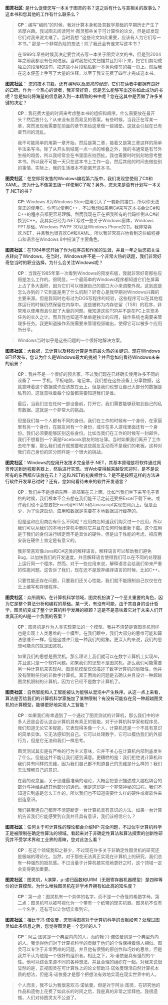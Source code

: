 **图灵社区**: 是什么促使您写一本关于图灵的书？这之后有什么与其相关的故事么？这本书和您其他的工作有什么联系么？

> **CP**：编写“编码”的时候，我对计算本身和及其数学基础的早期历史产生了浓厚兴趣。我试图去阅读阿兰·图灵那些关于可计算性的论文，但是却发现它们对我来说太难了。当时我想 “这些论文如此重要，应该有人为它们写一本书。” 那是一个非常危险的想法！除了我还会有谁来写这本书？

> 在1999年早些时候我决定要尝试去写一本关于图灵论文的书，但是到2004年之前我都没有任何进展。当时我把论文扫描并且打印下来，把它们剪切成独立的段落和语句，把这些小片段粘贴到一本黄色便签的每一页上。然后我在这本便签上手写了大量的注释，以至于我又花费了四年才完成这本书。

**图灵社区**： 您的技术书籍，还有*编码*以及*图灵的秘密*，它们在读者中都拥有良好的口碑。作为一个热心的读者，我非常好奇，您是怎么能够写出这些如此成功的书呢？您是如何将海量的信息融入到一本精致的书中呢？您在这其中是否做了许多关键的决定？

> **CP**：我花费大量的时间来考虑整本书的组织和顺序。什么需要放在最开头？然后放什么？从来没有显而易见的答案。有些时候，当我正在写某一章，突然发现我需要在前面的章节来给这章做一些铺垫。这就会引起在已有章节间的混乱。

> 我不可能简单的用第一章开始，然后是第二章，接着又是第三章这样的简单手法来写书。除了从开头到结尾一点一点的堆叠之外，我的书通常是有节外生枝的趋势，所以我经常会在书里面东拉西扯。我也需要时时刻刻地思考整本书。所以我不可能一天只在这本书上工作一会，然后其他的时间去做些别的事情。实际上，我的生活根本不能离开这本书。

**图灵社区**：在您即将发售的Windows编程第六版中，我们发现您使用了C#和XAML。您为什么不像第五版一样使用C了呢？另外，您未来是否有计划写一本关于.NET的书？

> **CP**: Windows 8为Windows Store应用引入了一套新的接口，所以你无法真正的使用C。你可以使用C++，不过我想如果用C#来写这本书会让C#和C++的程序员都更容易理解。然而我现在正在把我所有的代码样例从C#转换到C++。我其实已经为.NET写过一些关于Windows窗体，Windows PPT基础，Windows PWPF 3D以及Windows Phone的书。我非常喜欢.NET，并且我也很喜欢C#和XAML，所以我非常高兴地看到这些编程接口和语言在Windows 8中扮演了主要角色。

**图灵社区**：在1984年您开始了作为程序员和作家的生涯，并且一年之后您把关注点转向了Windows。在当时，Windows并不是一个非常火热的话题，我们非常好奇您当时的职业选择，为什么会关注Windows呢？

> **CP**：当我在1985年第一次看到Windows的预发布版，我就非常好奇那些应用是怎么工作的。很明显，一个最简单的Windows程序都知道它们在屏幕上占了多大面积，因为它们可以根据自己的窗口大小来调整外观。这到底是怎么办到的？它到底是用了什么机制？好奇心是我早期对Windows兴趣的主要来源。但是我同时也有过为DOS写程序的经验，这些程序可以在其他程序运行的时候仍然保留在内存中。这些被称为内存驻留（TSR）的程序，非常难以使用而且引起了大量的问题。我知道这些TSR并不是在PC上实现多任务的长久之计。而且我也知道不单单是独立的应用，操作系统也需要来管理多任务。我更知道操作系统需要来管理视频输出，使得它可以被多个应用所分享。

> Windows当时似乎是这些问题的一个很好地解决方案。

**图灵社区**：大数据，云计算以及移动计算是当前最火热的关键词。现在Windows 8已经发布，您认为什么是Windows最大的挑战？并且您如何看待Windows未来的前景？

> **CP**：我并不是一个很好的预言家，不过我们现在已经确实使用许多不同的设备了 —— 手机，平板电脑，笔记本。我们想在这些设备上分享数据，这就意味着这个数据或许应该放在云上。但是我们也想让自己大部分的数据是私有的，这就意味着每个设备都需要知道我们是谁。

> 最后，当我们坐在任何一部设备前，打开它，我们需要能够获取到自己的私有数据。这就是一个非常大的挑战。

> 但是我们每一个人都有不同的身份。我们在工作的时候有一个身份，在家庭里有另一个身份，在朋友间有一个身份，或许在多人游戏里面还有一个身份。我们必须要能够区别这些身份。比如当我们在工作的时候写一封邮件，我们不想看到一个满是Facebook朋友的地址簿。当时如果我们离开了工作去吃午餐，那么我们或许就想要和这些朋友互动而不是我们的老板。这种对我们自己身份的区分同样是一个很大的挑战。

**图灵社区**：Windows的应用开发技术完全基于.NET，其基本原理是将软件通过网页传送到远程服务器上，然后进行实现。当Web变得越来越受欢迎时，是不是说所有的东西都应该放在云上？这和.NET的初衷相悖么？是不是按照这样的方法进行软件开发早已过时？还有，您如何看待未来的软件开发语言？

> **CP**：我们并不是想把东西一直部署在云上面。比如当我们坐下来写电子表格的时候，我们根本不会去想在我们能干活之前还要把Excel下载下来。或许我们也不会想要把Excel用HTML5和Javascript实现在网页上。但是至少，为了快速启动，应用和数据是需要在本地数据进行缓存的。

> 但是这和应用商店有什么不同呢？应用商店知道我们购买过一个应用，所以我们可以从我们的本地计算机中删除它并且在任何时候重新下载。这个应用是于我们的身份进行绑定而不是具体的硬件。但是出于性能的考虑，把应用安装在硬件上肯定是有意义的。

> 我非常喜欢像Java和C#这类的解释语言。解释语言可以帮助我们避免Bug，以加快我们的开发速度。并且解释语言使得我们可以在不同的处理器上运行同一个程序。然而，对于一些应用来说，解释语言会给我们带来严重的性能问题。这告诉了我们，现在还不是放弃编译语言的时候，比如C++。

> 只要性能还存在问题，只要我们还关心性能，我们就不能限制自己仅仅在在云上编写和存储程序。

**图灵社区**：众所周知，在计算机科学领域，图灵机扮演了一个至关重要的角色，因为它是整个算法分析和编程的基础。某一天，有没有可能，由于其自身的设计哲学，图灵机变成了整个计算机科学发展的瓶颈？这是不是意味着它对于未来人们开发真正的AI是一个负面的答案？

> **CP**：图灵机是作为人类实现算法的一个模型。我并不清楚是否图灵机同样也是宏观上人类思维的一个模型。在我们眼中，我们大部分的思维可能和算法思维不一样，但是这或许只是一种我们的假象。更深入的来说，我们的思想可能真的就是图灵机。

> 如果我们的思想是图灵机，那么理论上我们就可以在数字计算机上实现AI，并且这只是一个软件问题。如果我们的思想不是图灵机，那么我们可能需要另一种计算机来实现AI。图灵机模型仅仅描述了数字计算机的局限性，他并没有限制任何的非数字计算机。真正困难的问题是去确认并且设计一种超越图灵机限制的计算机，因为它已经不是数字计算机了。

**图灵社区**：自然智能和人工智能被认为能够从混沌中产生秩序。从这一点上来看，算法是否给我们的计算机科学家施加了某种限制？有没有可能存在另一种超越图灵机的计算模型，能够更好地实现人工智能？

> **CP**：如果我们有幸遇到了一个通过了图灵测试的计算机，那么我们中的许多人还是会否认这台计算机具有真正的智能。对于计算机科学家和程序员，我们知道无论它多智能，它表现得多像一个人，计算机还是一个不具有意识的简单实体。它无法感知到自己。它可以处理数字，它可以模仿我们的外部行为，但是它无法和我们一样思考。

> 图灵测试其实是有严格的行为主义意味，它并不关心在计算机内部到底发生了什么。但是这并不能让我们感到满意。更糟糕的是：我们拒绝说计算机和我们具有同样的思维，因为我们自己都不知道自己的思维是什么样的！我们无法理解自己的意识。

> 在我的观念里，关于思维最准确的理论，大概会把意识描述成大脑松耦合的部分与神经系统其他部分的通讯。但是这却是一个非常神秘的过程。我们不知道它到底是怎么工作的，所以我们也不知道需要什么样的硬件或者软件来创造意识。

> 我们甚至连自己都弄不清楚断定一台计算机具有意识的方法。如果一台计算机告诉我们它能感受到自我并且具有意识，我们该相信它么？

**图灵社区**：任何关于可计算性的理论都会介绍NP-完全问题，不过似乎计算机科学正是被限制在确定性算法的领域。看起来对于非确定性算法和算法探索的创新性研究并不受学术界和工业界的青睐，您对此怎么看？

> **CP**：在这个领域我知之甚少，不过现在许多关于非确定性图灵机的研究还是极端的理论化。当然，对于那些无法真正实现在计算机上的研究，我们总有一种强烈的抵抗感。不过当量子计算机被实现地更好之时，这个领域一定会变得更加重要。

**图灵社区**：图灵机，λ演算，μ-递归函数和URM（无限寄存器机器模型）是四种等价的计算模型。为什么唯独图灵机在非学术界拥有如此高的知名度？

> **CP**：第一点：图灵机有一个具体的名字，而不是一个奇怪的希腊字母。第二点：图灵机可以被可视化为一个带有一个纸带的现实机器。图灵机不仅有一个名字，还有可以让你切实看到它。

**图灵社区**：相比于冯·诺依曼，您觉得图灵对于计算机科学的贡献如何？处理过图灵如此多信息之后，您觉得图灵是一个怎样的人？

> **CP**：阿兰·图灵是一个典型内向的人，而约翰·冯·诺依曼则是一个典型外向的人。我觉得他们对于计算机科学的贡献于他们的个性保持着惊人相似。图灵可以专注于非常困难的问题，并且他有很强的原创性和巧妙的思维，但是我并不认为他是一个很好的组织者。相比之下，冯·诺依曼具有强烈的个性。他可以综合来源不同的各种想法，并且合理的组织在一起。对我来说很显然的是，正视图灵在可计算性上的论文帮助冯·诺依曼理清自然计算机本质的想法，但是冯·诺依曼才是那个把想法有效地实现在现实世界中的人。

> 个人而言，我不认为我很喜欢冯·诺依曼。但是对于阿兰·图灵，在研究他的作品和遗物上花费了如此长的时间之后，我是真的非常之崇拜他。我很遗憾，人们对待图灵太不公道了。

 